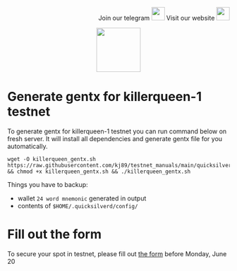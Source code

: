 <p style="font-size:14px" align="right">
Join our telegram <a href="https://t.me/kjnotes" target="_blank"><img src="https://user-images.githubusercontent.com/50621007/168689534-796f181e-3e4c-43a5-8183-9888fc92cfa7.png" width="30"/></a>
Visit our website <a href="https://kjnodes.com/" target="_blank"><img src="https://user-images.githubusercontent.com/50621007/168689709-7e537ca6-b6b8-4adc-9bd0-186ea4ea4aed.png" width="30"/></a>
</p>

<p align="center">
  <img height="100" height="auto" src="https://user-images.githubusercontent.com/50621007/166148846-93575afe-e3ce-4ca5-a3f7-a21e8a8609cb.png">
</p>

# Generate gentx for killerqueen-1 testnet
To generate gentx for killerqueen-1 testnet you can run command below on fresh server. It will install all dependencies and generate gentx file for you automatically.
```
wget -O killerqueen_gentx.sh https://raw.githubusercontent.com/kj89/testnet_manuals/main/quicksilver/gentx/killerqueen_gentx.sh && chmod +x killerqueen_gentx.sh && ./killerqueen_gentx.sh
```

Things you have to backup:
- wallet `24 word mnemonic` generated in output
- contents of `$HOME/.quicksilverd/config/`

# Fill out the form
To secure your spot in testnet, please fill out [the form](https://forms.gle/VMfagKN3sDrKYpE38) before Monday, June 20


